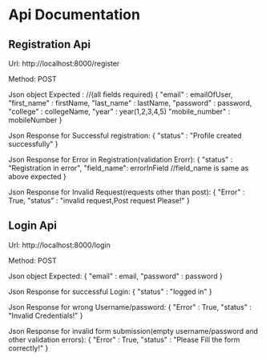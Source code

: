 # Api Documentation
## Registration Api

Url: http://localhost:8000/register

Method: POST

Json object Expected : 			//(all fields required)
								{
									"email" : emailOfUser,
									"first_name" : firstName,
									"last_name" : lastName,
									"password" : password,
									"college" : collegeName,
									"year" : year(1,2,3,4,5)
									"mobile_number" : mobileNumber
								 }

Json Response for Successful registration:
								{
								 	"status" : "Profile created successfully"
								}
								 
Json Response for Error in Registration(validation Erorr):
								{
									"status" : "Registration in error",
									"field_name": errorInField //field_name is same as above expected
								}
								 	
Json Response for Invalid Request(requests other than post):
								{
									"Error" : True,
									"status" : "invalid request,Post request Please!"
								}

## Login Api
Url: http://localhost:8000/login

Method: POST

Json object Expected:			{
									"email" : email,
									"password" : password
								}

Json Response for successful Login: 
								{
									"status" : "logged in"
								}

Json Response for wrong Username/password:
								{
									"Error" : True,
									"status" : "Invalid Credentials!"
								}

Json Response for invalid form submission(empty username/password and other validation errors):
								{
									"Error" : True,
									"status" : "Please Fill the form correctly!"
								}					

